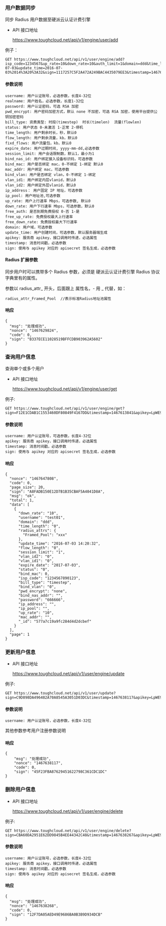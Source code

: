 ### 用户数据同步

同步 Radius 用户数据至硬派云认证计费引擎


- API 接口地址

    https://www.toughcloud.net/api/v1/engine/user/add

例子：

    GET https://www.toughcloud.net/api/v1/user/engine/add?isp_code=1234567&up_rate=10&down_rate=10&auth_limit=1&domain=ddd&time_length=0&bill_type=timestep&bind_vlan=0&bind_mac_num=&bind_nas_addr=&password=888888&flow_length=0&ip_pool=&ip_address=&username=test01&vlan_id2=0&vlan_id1=0&status=0&expire_date=2017-07-03&update_time=2016-07-03%2014%3A20%3A32&sign=1117257C5F2A472A249BAC4435079EE3&timestamp=1467629822&apikey=LpWE9AtfDPQ3ufXBS6gJ37WW8TnSF920&radius_attr_Framed_Pool=vippool 

#### 参数说明

    username: 用户认证账号，必选参数，长度4-32位
    realname: 用户姓名，必选参数，长度1-32位
    password: 用户认证密码，可选 RSA 加密
    pwd_encrypt: 用户密码加密方式，默认 none 不加密，可选 RSA 加密，使用平台提供公钥加密密码
    bill_type: 资费类型: 时段(timestep)  时长(timelen)  流量(flowlen)
    status: 用户状态 0-未激活 1-正常 2-停机
    time_length: 用户剩余时长，秒，默认0
    flow_length: 用户剩余流量，kb，默认0
    fixd_flows: 用户流量包，kb，默认0
    expire_date: 用户过期时间, yyyy-mm-dd,必选参数 
    session_limit: 用户会话限制数，默认1，最小为1
    bind_nas_id: 用户绑定接入设备标识码，可选参数
    bind_mac: 用户是否绑定 mac，0-不绑定 1-绑定 默认0
    mac_addr: 用户绑定 mac，可选参数
    bind_vlan: 用户是否绑定 vlan，0-不绑定 1-绑定
    vlan_id1: 用户绑定内层vlanid，默认0
    vlan_id2: 用户绑定外层vlanid，默认0
    ip_address： 用户固定 IP 地址，可选参数
    ip_pool: 用户地址池,可选参数
    up_rate: 用户上行速率 Mbps，可选参数, 默认0
    down_rate: 用户下行速率 Mbps，可选参数，默认0
    free_auth: 是否到期免费授权 0-否 1-是
    free_up_rate: 免费授权最大上行速率
    free_down_rate: 免费授权最大下行速率
    domain: 用户域，可选参数
    update_time: 用户创建时间，可选参数，默认服务器端生成
    apikey: 服务商 apikey，接口调用时传递，必选属性
    timestamp: 消息时间戳，必选参数
    sign: 使用与 apikey 对应的 apisecret 签名生成，必选参数

#### Radius 扩展参数

同步用户时可以携带多个 Radius 参数，必须是 硬派云认证计费引擎 Radius 协议字典里有的属性。

参数以 radius_attr_ 开头，后面跟上 属性名，- 用 _ 代替，如：

    radius_attr_Framed_Pool  //表示标准Radius地址池属性
 
#### 响应

    {
      "msg": "处理成功",
      "nonce": "1467629824",
      "code": 0,
      "sign": "B337ECE11028519BFFCDB903962A5602"
    }

### 查询用户信息

查询单个或多个用户

- API 接口地址

    https://www.toughcloud.net/api/v1/engine/user/get 

例子:

    GET https://www.toughcloud.net/api/v1/user/engine/get?sign=F12E1CDAB1C1553460DF80849F4167DD&timestamp=1467613841&apikey=LpWE9AtfDPQ3ufXBS6gJ37WW8TnSF920

#### 参数说明

    username: 用户认证账号，可选参数，长度4-32位
    apikey: 服务商 apikey，接口调用时传递，必选属性
    timestamp: 消息时间戳，必选参数
    sign: 使用与 apikey 对应的 apisecret 签名生成，必选参数

#### 响应

    {
      "nonce": "1467647808",
      "code": 0,
      "page_size": 20,
      "sign": "A8FADB150E12D7B1B35CBAF5A4041D8A",
      "msg": "ok",
      "total": 1,
      "data": [
        {
          "down_rate": "10",
          "username": "test01",
          "domain": "ddd",
          "time_length": "0",
          "radius_attrs": {
            "Framed_Pool": "xxx"
          },
          "update_time": "2016-07-03 14:20:32",
          "flow_length": "0",
          "session_limit": "1",
          "vlan_id2": "0",
          "vlan_id1": "0",
          "expire_date": "2017-07-03",
          "status": "0",
          "bind_mac": 0,
          "isp_code": "1234567890123",
          "bill_type": "timestep",
          "bind_vlan": "0",
          "pwd_encrypt": "none",
          "bind_nas_addr": "",
          "password": "666666",
          "ip_address": "",
          "ip_pool": "",
          "up_rate": "10",
          "mac_addr": "",
          "_id": "577a7c19a9fc284d4d2dcbef"
        }
      ],
      "page": 1
    }

### 更新用户信息

- API 接口地址

    https://www.toughcloud.net/api/v1/user/engine/update 

例子:

    GET https://www.toughcloud.net/api/v1/user/update?sign=C9D898DA496482A70A8545A3051D03DC&timestamp=1467638117&apikey=LpWE9AtfDPQ3ufXBS6gJ37WW8TnSF920&username=test01&password=666666&radius_attr_Framed_Pool=xxx

#### 参数说明

    username: 用户认证账号，必选参数，长度4-32位

其他参数参考用户注册参数说明

#### 响应

    {
        "msg": "处理成功",
        "nonce": "1467638117",
        "code": 0,
        "sign": "45F23FBA87629451622798C361CDC1DC"
    }

### 删除用户信息

- API 接口地址

    https://www.toughcloud.net/api/v1/user/engine/delete 

例子:

    GET https://www.toughcloud.net/api/v1/user/engine/delete?sign=CBA60DA2951E62DD9845B4EE44342C48&timestamp=1467638267&apikey=LpWE9AtfDPQ3ufXBS6gJ37WW8TnSF920&username=test01

#### 参数说明

    username: 用户认证账号，必选参数，长度4-32位
    apikey: 服务商 apikey，接口调用时传递，必选属性
    timestamp: 消息时间戳，必选参数
    sign: 使用与 apikey 对应的 apisecret 签名生成，必选参数

#### 响应

    {
      "msg": "处理成功",
      "nonce": "1467638268",
      "code": 0,
      "sign": "12F7DA05AED49E9686BA0B3B9D934DCB"
    }